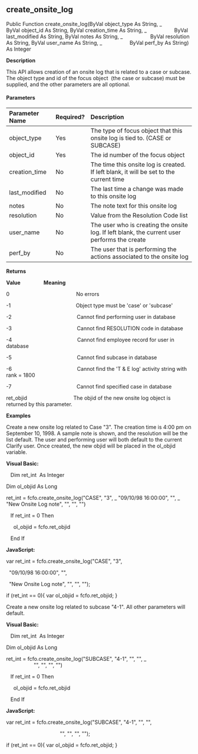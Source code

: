 create_onsite_log
-------------------

Public Function create_onsite_log(ByVal object_type As String, _
                  ByVal object_id As String, ByVal creation_time As String, _
                  ByVal last_modified As String, ByVal notes As String, _
                  ByVal resolution As String, ByVal user_name As String, _
                  ByVal perf_by As String) As Integer

**Description**

This API allows creation of an onsite log that is related to a case or subcase. The object type and id of the focus object  (the case or subcase) must be supplied, and the other parameters are all optional.

#### Parameters

| Parameter Name | Required? | Description |
|:--- |:--- |:--- |
| object_type | Yes | The type of focus object that this onsite log is tied to. (CASE or SUBCASE) |
| object_id | Yes | The id number of the focus object |
| creation_time | No | The time this onsite log is created. If left blank, it will be set to the current time |
| last_modified | No | The last time a change was made to this onsite log |
| notes | No | The note text for this onsite log |
| resolution | No | Value from the Resolution Code list |
| user_name | No | The user who is creating the onsite log. If left blank, the current user performs the create |
| perf_by | No | The user that is performing the actions associated to the onsite log |

**Returns**

**Value**                **Meaning**

0                                              No errors

-1                                             Object type must be 'case' or 'subcase'

-2                                             Cannot find performing user in database

-3                                             Cannot find RESOLUTION code in database

-4                                             Cannot find employee record for user in database

-5                                             Cannot find subcase in database

-6                                             Cannot find the 'T & E log' activity string with rank = 1800

-7                                             Cannot find specified case in database

ret_objid                                The objid of the new onsite log object is returned by this parameter.       

**Examples**

 Create a new onsite log related to Case "3". The creation time is 4:00 pm on September 10, 1998. A sample note is shown, and the resolution will be the list default. The user and performing user will both default to the current Clarify user. Once created, the new objid will be placed in the ol_objid variable.

**Visual Basic:**

   Dim ret_int  As Integer

Dim ol_objid As Long

ret_int = fcfo.create_onsite_log("CASE", "3", _
"09/10/98 16:00:00", "", _
"New Onsite Log note", "", "", "")

   If ret_int = 0 Then

     ol_objid = fcfo.ret_objid

   End If

**JavaScript:**

var ret_int = fcfo.create_onsite_log("CASE", "3",

  "09/10/98 16:00:00", "",

  "New Onsite Log note", "", "", "");

if (ret_int == 0){ var ol_objid = fcfo.ret_objid; }

 Create a new onsite log related to subcase "4-1". All other parameters will default.

**Visual Basic:**

   Dim ret_int  As Integer

Dim ol_objid As Long

ret_int = fcfo.create_onsite_log("SUBCASE", "4-1", "", "", _
                                  "", "", "", "")

   If ret_int = 0 Then

     ol_objid = fcfo.ret_objid

   End If

**JavaScript:**

var ret_int = fcfo.create_onsite_log("SUBCASE", "4-1", "", "",

                                     "", "", "", "");

if (ret_int == 0){ var ol_objid = fcfo.ret_objid; }